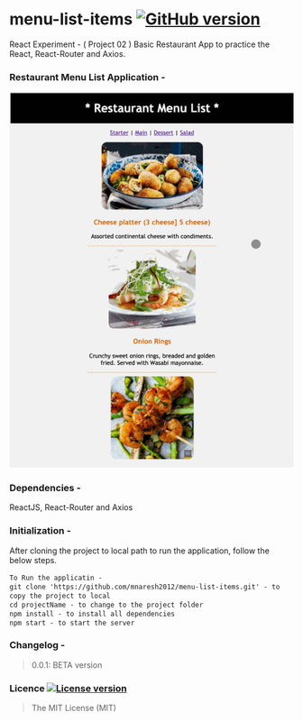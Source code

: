 # menu-list-items [![GitHub version](http://img.shields.io/badge/version-0.0.1-brightgreen.svg)]()
React Experiment - ( Project 02 )
Basic  Restaurant App to practice the React, React-Router and Axios.

### Restaurant Menu List Application -
![alt text](restaurant_menu.gif)

### Dependencies -
ReactJS, React-Router and Axios

### Initialization -
After cloning the project to local path to run the application, follow the below steps.
```
To Run the applicatin -
git clone 'https://github.com/mnaresh2012/menu-list-items.git' - to copy the project to local
cd projectName - to change to the project folder
npm install - to install all dependencies
npm start - to start the server
```

### Changelog -
> 0.0.1: BETA version

### Licence [![License version](http://img.shields.io/badge/License-MIT-red.svg)]()
> The MIT License (MIT)

